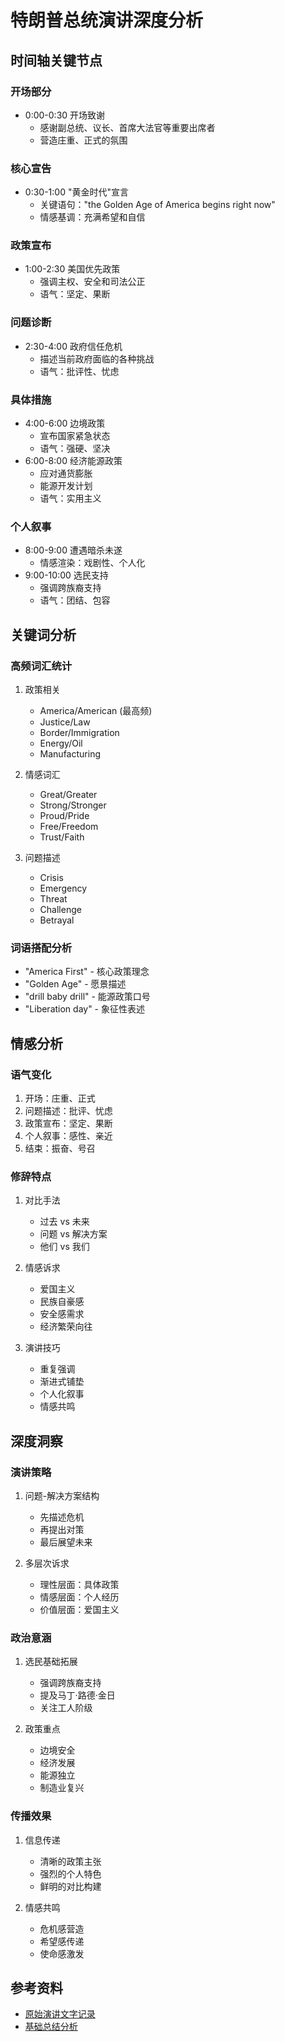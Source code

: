 # 特朗普总统演讲深度分析

## 时间轴关键节点

### 开场部分
- 0:00-0:30 开场致谢
  - 感谢副总统、议长、首席大法官等重要出席者
  - 营造庄重、正式的氛围

### 核心宣告
- 0:30-1:00 "黄金时代"宣言
  - 关键语句："the Golden Age of America begins right now"
  - 情感基调：充满希望和自信

### 政策宣布
- 1:00-2:30 美国优先政策
  - 强调主权、安全和司法公正
  - 语气：坚定、果断

### 问题诊断
- 2:30-4:00 政府信任危机
  - 描述当前政府面临的各种挑战
  - 语气：批评性、忧虑

### 具体措施
- 4:00-6:00 边境政策
  - 宣布国家紧急状态
  - 语气：强硬、坚决
- 6:00-8:00 经济能源政策
  - 应对通货膨胀
  - 能源开发计划
  - 语气：实用主义

### 个人叙事
- 8:00-9:00 遭遇暗杀未遂
  - 情感渲染：戏剧性、个人化
- 9:00-10:00 选民支持
  - 强调跨族裔支持
  - 语气：团结、包容

## 关键词分析

### 高频词汇统计
1. 政策相关
   - America/American (最高频)
   - Justice/Law
   - Border/Immigration
   - Energy/Oil
   - Manufacturing

2. 情感词汇
   - Great/Greater
   - Strong/Stronger
   - Proud/Pride
   - Free/Freedom
   - Trust/Faith

3. 问题描述
   - Crisis
   - Emergency
   - Threat
   - Challenge
   - Betrayal

### 词语搭配分析
- "America First" - 核心政策理念
- "Golden Age" - 愿景描述
- "drill baby drill" - 能源政策口号
- "Liberation day" - 象征性表述

## 情感分析

### 语气变化
1. 开场：庄重、正式
2. 问题描述：批评、忧虑
3. 政策宣布：坚定、果断
4. 个人叙事：感性、亲近
5. 结束：振奋、号召

### 修辞特点
1. 对比手法
   - 过去 vs 未来
   - 问题 vs 解决方案
   - 他们 vs 我们

2. 情感诉求
   - 爱国主义
   - 民族自豪感
   - 安全感需求
   - 经济繁荣向往

3. 演讲技巧
   - 重复强调
   - 渐进式铺垫
   - 个人化叙事
   - 情感共鸣

## 深度洞察

### 演讲策略
1. 问题-解决方案结构
   - 先描述危机
   - 再提出对策
   - 最后展望未来

2. 多层次诉求
   - 理性层面：具体政策
   - 情感层面：个人经历
   - 价值层面：爱国主义

### 政治意涵
1. 选民基础拓展
   - 强调跨族裔支持
   - 提及马丁·路德·金日
   - 关注工人阶级

2. 政策重点
   - 边境安全
   - 经济发展
   - 能源独立
   - 制造业复兴

### 传播效果
1. 信息传递
   - 清晰的政策主张
   - 强烈的个人特色
   - 鲜明的对比构建

2. 情感共鸣
   - 危机感营造
   - 希望感传递
   - 使命感激发

## 参考资料
- [原始演讲文字记录](transcript.txt)
- [基础总结分析](summary.md) 